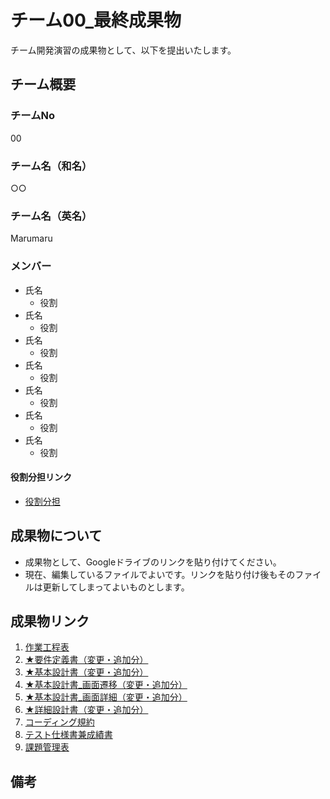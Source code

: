 # チーム00_最終成果物

チーム開発演習の成果物として、以下を提出いたします。

## チーム概要

### チームNo

00

### チーム名（和名）

○○

### チーム名（英名）

Marumaru

### メンバー

* 氏名
  * 役割
* 氏名
  * 役割
* 氏名
  * 役割
* 氏名
  * 役割
* 氏名
  * 役割
* 氏名
  * 役割
* 氏名
  * 役割

#### 役割分担リンク

* [役割分担](url)



## 成果物について

* 成果物として、Googleドライブのリンクを貼り付けてください。
* 現在、編集しているファイルでよいです。リンクを貼り付け後もそのファイルは更新してしまってよいものとします。


## 成果物リンク

1. [作業工程表](url)
1. [★要件定義書（変更・追加分）](url)
1. [★基本設計書（変更・追加分）](url)
1. [★基本設計書_画面遷移（変更・追加分）](url)
1. [★基本設計書_画面詳細（変更・追加分）](url)
1. [★詳細設計書（変更・追加分）](url)
1. [コーディング規約](url)
1. [テスト仕様書兼成績書](url)
1. [課題管理表](url)

## 備考


